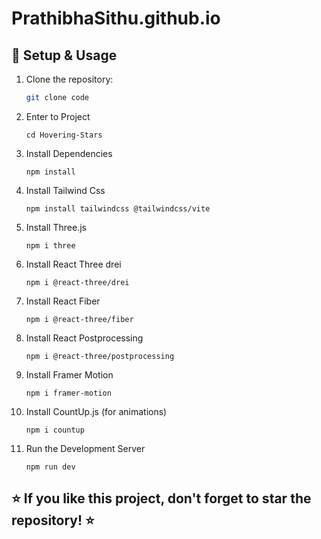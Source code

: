 # PrathibhaSithu.github.io

<!-- https://www.youtube.com/watch?v=tTVrw4vbfX0 -->

## 🚀 Setup & Usage  

1. Clone the repository:  
   ```bash
   git clone code
   
   ```
2. Enter to Project
   ```
   cd Hovering-Stars

   ```
3. Install Dependencies
    ```
    npm install

    ```
4. Install Tailwind Css
    ```
    npm install tailwindcss @tailwindcss/vite

    ```
5. Install Three.js
    ```
    npm i three

    ```
6. Install React Three drei 
    ```
    npm i @react-three/drei
    
    ```
7. Install React Fiber
    ```
    npm i @react-three/fiber

    ```
8. Install React Postprocessing
    ```
    npm i @react-three/postprocessing
    
    ```
9. Install Framer Motion
    ```
    npm i framer-motion
    
    ```
10. Install CountUp.js (for animations) 
    ```
    npm i countup

    ```
11. Run the Development Server
    ```
    npm run dev

    ```

## ⭐ If you like this project, don't forget to star the repository! ⭐    
